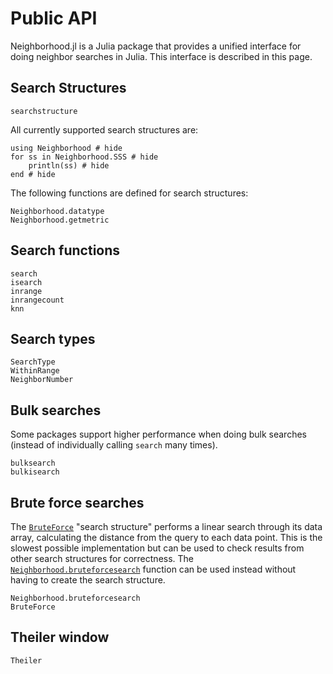 # Public API
Neighborhood.jl is a Julia package that provides a unified interface for doing neighbor searches in Julia.
This interface is described in this page.

## Search Structures
```@docs
searchstructure
```

All currently supported search structures are:
```@example sss
using Neighborhood # hide
for ss in Neighborhood.SSS # hide
    println(ss) # hide
end # hide
```

The following functions are defined for search structures:
```@docs
Neighborhood.datatype
Neighborhood.getmetric
```

## Search functions
```@docs
search
isearch
inrange
inrangecount
knn
```

## Search types
```@docs
SearchType
WithinRange
NeighborNumber
```

## Bulk searches
Some packages support higher performance when doing bulk searches (instead of individually calling `search` many times).
```@docs
bulksearch
bulkisearch
```

## Brute force searches

The [`BruteForce`](@ref) "search structure" performs a linear search
through its data array, calculating the distance from the query to each data
point. This is the slowest possible implementation but can be used to check
results from other search structures for correctness. The
[`Neighborhood.bruteforcesearch`](@ref) function can be used instead without
having to create the search structure.

```@docs
Neighborhood.bruteforcesearch
BruteForce
```

## Theiler window
```@docs
Theiler
```
